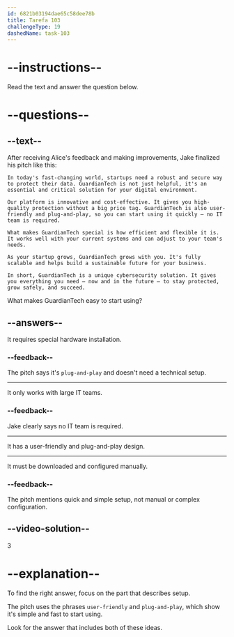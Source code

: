 ```yaml
---
id: 6821b03194dae65c58dee78b
title: Tarefa 103
challengeType: 19
dashedName: task-103
---
```


<!-- READING -->

# --instructions--

Read the text and answer the question below.

# --questions--

## --text--

After receiving Alice's feedback and making improvements, Jake finalized his pitch like this:

`In today's fast-changing world, startups need a robust and secure way to protect their data. GuardianTech is not just helpful, it's an essential and critical solution for your digital environment.`

`Our platform is innovative and cost-effective. It gives you high-quality protection without a big price tag. GuardianTech is also user-friendly and plug-and-play, so you can start using it quickly — no IT team is required.`

`What makes GuardianTech special is how efficient and flexible it is. It works well with your current systems and can adjust to your team's needs.`

`As your startup grows, GuardianTech grows with you. It's fully scalable and helps build a sustainable future for your business.`

`In short, GuardianTech is a unique cybersecurity solution. It gives you everything you need — now and in the future — to stay protected, grow safely, and succeed.`

What makes GuardianTech easy to start using?

## --answers--

It requires special hardware installation.

### --feedback--

The pitch says it's `plug-and-play` and doesn't need a technical setup.

---

It only works with large IT teams.

### --feedback--

Jake clearly says no IT team is required.

---

It has a user-friendly and plug-and-play design.

---

It must be downloaded and configured manually.

### --feedback--

The pitch mentions quick and simple setup, not manual or complex configuration.

## --video-solution--

3

# --explanation--

To find the right answer, focus on the part that describes setup.

The pitch uses the phrases `user-friendly` and `plug-and-play`, which show it's simple and fast to start using.

Look for the answer that includes both of these ideas.
